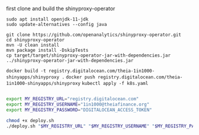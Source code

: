 first clone and build the shinyproxy-operator


```
sudo apt install openjdk-11-jdk
sudo update-alternatives --config java
```

```
git clone https://github.com/openanalytics/shinyproxy-operator.git
cd shinyproxy-operator
mvn -U clean install
mvn package install -DskipTests
cp target/target/shinyproxy-operator-jar-with-dependencies.jar ../shinyproxy-operator-jar-with-dependencies.jar
```





`docker build -t registry.digitalocean.com/theia-1in1000-shinyapps/shinyproxy .`
`docker push registry.digitalocean.com/theia-1in1000-shinyapps/shinyproxy`
`kubectl apply -f k8s.yaml`


```bash

export MY_REGISTRY_URL="registry.digitalocean.com"
export MY_REGISTRY_USERNAME="1in1000@theiafinance.org"
export MY_REGISTRY_PASSWORD="DIGITALOCEAN_ACCESS_TOKEN"

chmod +x deploy.sh
./deploy.sh "$MY_REGISTRY_URL" "$MY_REGISTRY_USERNAME" "$MY_REGISTRY_PASSWORD"

```
